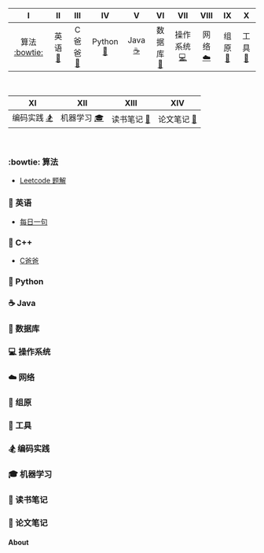 | Ⅰ | Ⅱ | Ⅲ | Ⅳ | Ⅴ | Ⅵ | Ⅶ | Ⅷ | Ⅸ | Ⅹ |
| :--------: | :---------: | :---------: | :---------: | :---------: | :---------:| :---------: | :-------: | :-------:| :------:|
| 算法 [:bowtie:](#bowtie-算法)| 英语 [:couple:](#couple-英语)| C爸爸 [:grimacing:](#grimacing-C爸爸)| Python [:snake:](#snake-Python)| Java  [:coffee:](#coffee-Java)| 数据库 [:floppy_disk:](#floppy_disk-数据库) | 操作系统 [:computer:](#computer-操作系统)| 网络 [:cloud:](#cloud-网络)| 组原 [:nut_and_bolt:](#nut_and_bolt-组原) | 工具 [:hammer:](#hammer-工具)|
<br>

| Ⅺ | Ⅻ | XIII | XIV |
| :--------: | :---------: | :---------: | :---------: |
| 编码实践 [:snowboarder:](#snowboarder-编码实践) | 机器学习 [:mortar_board:](#mortar_board-机器学习)|读书笔记 [:memo:](#memo-读书笔记)|论文笔记 [:paperclip:](#paperclip-论文笔记)
<br>


### :bowtie: 算法
- [Leetcode 题解](https://github.com/Gongyihang/HelloWorld/blob/master/Leetcode/leetcode.md)
### :couple: 英语
- [每日一句](https://github.com/Gongyihang/HelloWorld/blob/master/English/English.md)
### :grimacing: C++
- [C爸爸](https://github.com/Gongyihang/HelloWorld/blob/master/C%2B%2B/C%2B%2B.md)
### :snake: Python
### :coffee: Java
### :floppy_disk: 数据库
### :computer: 操作系统
### :cloud: 网络
### :nut_and_bolt: 组原
### :hammer: 工具 
### :snowboarder: 编码实践
### :mortar_board: 机器学习
### :memo: 读书笔记
### :paperclip: 论文笔记
#### About
